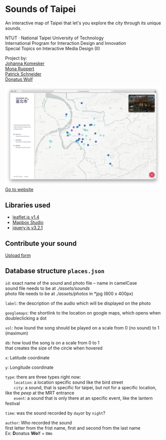 # Sounds of Taipei

An interactive map of Taipei that let's you explore the city through its unique sounds.


NTUT · National Taipei University of Technology  
International Program for Interaction Design and Innovation  
Special Topics on Interactive Media Design (II)

Project by:  
<a href="https://www.behance.net/johannakomesker" target="_blank">Johanna Komesker</a>  
<a href="https://www.behance.net/Monarupperf19f" target="_blank">Mona Ruppert</a>  
<a href="https://www.linkedin.com/in/padschneider" target="_blank">Patrick Schneider</a>  
<a href="https://donatuswolf.de" target="_blank">Donatus Wolf</a>  

[![preview screenshot](/assets/preview.png)](https://fh-potsdam.github.io/Sounds-of-Taipei/)  
 <a href="https://fh-potsdam.github.io/Sounds-of-Taipei/" target="_blank">Go to website</a> 

Libraries used
-

* <a href="https://leafletjs.com" target="_blank">leaflet.js v1.4</a>
* <a href="https://www.mapbox.com/mapbox-studio/" target="_blank">Mapbox Studio</a>
* <a href="https://jquery.com" target="_blank">jquery.js v3.2.1</a>


Contribute your sound
-

<a href="https://forms.gle/CxhxLbpsrDeddRCq5" target="_blank">Upload form</a>


Database structure `places.json`
-

`id`: exact name of the sound and photo file – name in camelCase   
sound file needs to be at *./assets/sounds*  
photo file needs to be at *./assets/photos* in *jpg (600 x 400px)

`label`: the description of the audio which will be displayed on the photo

`googlemaps`: the shortlink to the location on google maps, which opens when doubleclicking a dot

`vol`:  how lound the song should be played on a scale from 0 (no sound) to 1 (maximum)

`db`:   how loud the song is on a scale from 0 to 1   
        that creates the size of the circle when hovered

`x`:   Latitude coordinate 

`y`:   Longitude coordinate

`type`: there are three types right now:  
&nbsp;&nbsp;&nbsp;&nbsp;&nbsp;&nbsp; `location`: a location specific sound like the bird street  
&nbsp;&nbsp;&nbsp;&nbsp;&nbsp;&nbsp; `city`: a sound, that is specific for taipei, but not for a specific location, like the *peep* at the MRT entrance  
&nbsp;&nbsp;&nbsp;&nbsp;&nbsp;&nbsp; `event`: a sound that is only there at an specific event, like the lantern festival

`time`: was the sound recorded by `day`or by `night`?

`author`: Who recorded the sound   
first letter from the frist name, first and second from the last name   
Ex: **D**onatus **Wo**lf = `DWo`

